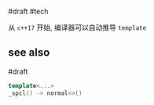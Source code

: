#draft #tech 

从 `c++17` 开始, 编译器可以自动推导 `template`

## see also
#draft 
```cpp
template<...>
_spcl() -> normal<>()
```